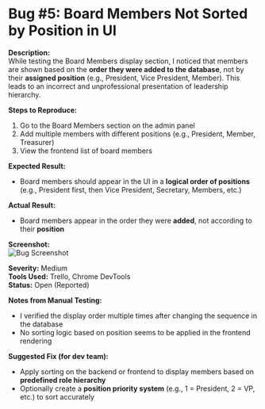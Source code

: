 # Bug #5: Board Members Not Sorted by Position in UI

**Description:**  
While testing the Board Members display section, I noticed that members are shown based on the **order they were added to the database**, not by their **assigned position** (e.g., President, Vice President, Member). This leads to an incorrect and unprofessional presentation of leadership hierarchy.

**Steps to Reproduce:**  
1. Go to the Board Members section on the admin panel  
2. Add multiple members with different positions (e.g., President, Member, Treasurer)  
3. View the frontend list of board members

**Expected Result:**  
- Board members should appear in the UI in a **logical order of positions** (e.g., President first, then Vice President, Secretary, Members, etc.)

**Actual Result:**  
- Board members appear in the order they were **added**, not according to their **position**

**Screenshot:**  
![Bug Screenshot](<./bugScreenshots/board_member_issues.PNG>)

**Severity:** Medium  
**Tools Used:** Trello, Chrome DevTools  
**Status:** Open (Reported)

**Notes from Manual Testing:**  
- I verified the display order multiple times after changing the sequence in the database  
- No sorting logic based on position seems to be applied in the frontend rendering

**Suggested Fix (for dev team):**  
- Apply sorting on the backend or frontend to display members based on **predefined role hierarchy**  
- Optionally create a **position priority system** (e.g., 1 = President, 2 = VP, etc.) to sort accurately
